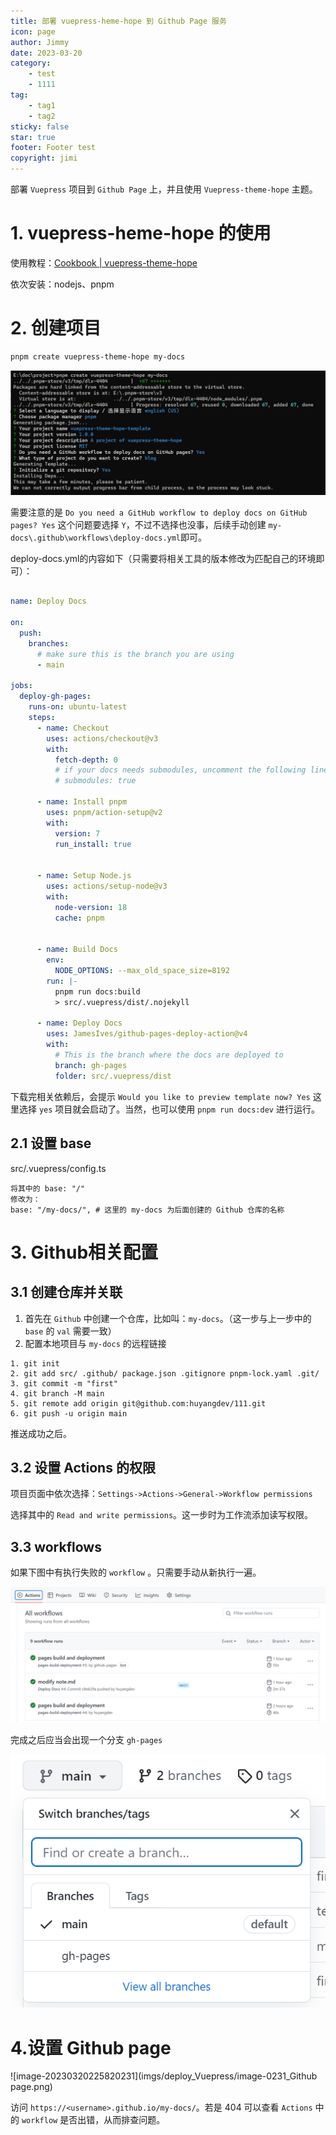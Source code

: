 ```yaml
---
title: 部署 vuepress-heme-hope 到 Github Page 服务
icon: page
author: Jimmy
date: 2023-03-20
category:
    - test
    - 1111
tag:
    - tag1
    - tag2
sticky: false
star: true
footer: Footer test
copyright: jimi
---
```


部署 `Vuepress` 项目到 `Github Page` 上，并且使用 `Vuepress-theme-hope` 主题。

<!-- more -->

# 1. vuepress-heme-hope 的使用

使用教程：[Cookbook | vuepress-theme-hope](https://vuepress-theme-hope.github.io/v2/cookbook/#tutorial)

依次安装：nodejs、pnpm

# 2. 创建项目

```sh
pnpm create vuepress-theme-hope my-docs
```

![image-20230320222940599](imgs/deploy_Vuepress/image-0599.png)

需要注意的是 `Do you need a GitHub workflow to deploy docs on GitHub pages? Yes` 这个问题要选择 `Y`，不过不选择也没事，后续手动创建 `my-docs\.github\workflows\deploy-docs.yml`即可。

deploy-docs.yml的内容如下（只需要将相关工具的版本修改为匹配自己的环境即可）：

```yaml

name: Deploy Docs

on:
  push:
    branches:
      # make sure this is the branch you are using
      - main

jobs:
  deploy-gh-pages:
    runs-on: ubuntu-latest
    steps:
      - name: Checkout
        uses: actions/checkout@v3
        with:
          fetch-depth: 0
          # if your docs needs submodules, uncomment the following line
          # submodules: true

      - name: Install pnpm
        uses: pnpm/action-setup@v2
        with:
          version: 7
          run_install: true


      - name: Setup Node.js
        uses: actions/setup-node@v3
        with:
          node-version: 18
          cache: pnpm


      - name: Build Docs
        env:
          NODE_OPTIONS: --max_old_space_size=8192
        run: |-
          pnpm run docs:build
          > src/.vuepress/dist/.nojekyll

      - name: Deploy Docs
        uses: JamesIves/github-pages-deploy-action@v4
        with:
          # This is the branch where the docs are deployed to
          branch: gh-pages
          folder: src/.vuepress/dist
```



下载完相关依赖后，会提示 `Would you like to preview template now? Yes` 这里选择 `yes` 项目就会启动了。当然，也可以使用 `pnpm run docs:dev` 进行运行。



## 2.1 设置 base

src/.vuepress/config.ts

```
将其中的 base: "/"
修改为：
base: "/my-docs/", # 这里的 my-docs 为后面创建的 Github 仓库的名称
```



# 3. Github相关配置

## 3.1 创建仓库并关联

1. 首先在 `Github` 中创建一个仓库，比如叫：`my-docs`。（这一步与上一步中的 `base` 的 `val` 需要一致）
2. 配置本地项目与 `my-docs` 的远程链接

```
1. git init 
2. git add src/ .github/ package.json .gitignore pnpm-lock.yaml .git/
3. git commit -m "first"
4. git branch -M main
5. git remote add origin git@github.com:huyangdev/111.git
6. git push -u origin main
```

推送成功之后。

## 3.2 设置 Actions 的权限

项目页面中依次选择：`Settings->Actions->General->Workflow permissions`

选择其中的 `Read and write permissions`。这一步时为工作流添加读写权限。



## 3.3  workflows

如果下图中有执行失败的 `workflow` 。只需要手动从新执行一遍。

![image-20230320225434885](imgs/deploy_Vuepress/image-4885.png)

完成之后应当会出现一个分支 `gh-pages`

![image-20230320225710341](imgs/deploy_Vuepress/image-0341.png)

# 4.设置 Github page

![image-20230320225820231](imgs/deploy_Vuepress/image-0231_Github page.png)



访问 `https://<username>.github.io/my-docs/`。若是 404 可以查看 `Actions` 中的 `workflow` 是否出错，从而排查问题。

